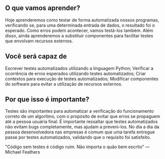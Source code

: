 ## O que vamos aprender?

Hoje aprenderemos como testar de forma automatizada nossos programas, verificando se, para uma determinada entrada de dados, o resultado foi o esperado.
Como erros podem acontecer, vamos testá-los também.
Além disso, ainda aprenderemos a substituir componentes para facilitar testes que envolvam recursos externos.

## Você será capaz de

Escrever testes automatizados utilizando a linguagem Python;
Verificar a ocorrência de erros esperados utilizando testes automatizados;
Criar contextos para execução de testes automatizados;
Modificar componentes do software para evitar a utilização de recursos externos.

## Por que isso é importante?

Testes são importantes para automatizar a verificação do funcionamento correto de um algoritmo, com o propósito de evitar que erros se propaguem até a pessoa usuária final. É importante ressaltar que testes automatizados não evitam bugs completamente, mas ajudam a preveni-los.
No dia a dia da pessoa desenvolvedora nas empresas é comum que uma tarefa entregue passe por testes automatizados, validando que o requisito foi satisfeito.

"Código sem testes é código ruim. Não importa o quão bem escrito"
— Michael Feathers
